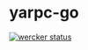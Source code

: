 # yarpc-go

[![wercker status](https://app.wercker.com/status/44e879596e05024cfa4d4326e9da99c9/s/master "wercker status")](https://app.wercker.com/project/bykey/44e879596e05024cfa4d4326e9da99c9)
